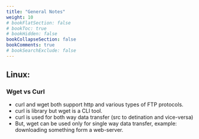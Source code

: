 ```yaml
---
title: "General Notes"
weight: 10
# bookFlatSection: false
# bookToc: true
# bookHidden: false
bookCollapseSection: false
bookComments: true
# bookSearchExclude: false
---
```


## Linux:

### Wget vs Curl

- curl and wget both support http and various types of FTP protocols. 
- curl is library but wget is a CLI tool. 
- curl is used for both way data transfer (src to detination and vice-versa)
- But, wget can be used only for single way data transfer, example: downloading something form a web-server. 
